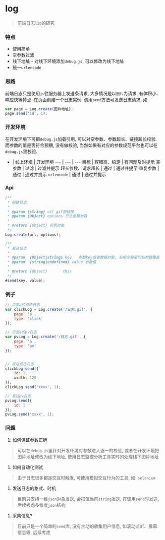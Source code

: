 # log

> 前端日志`lib`的研究

### 特点

- 使用简单
- 空参数过滤
- 线下地址 - 对线下环境添加`debug.js`, 可以修改为线下地址
- 统一`urlencode`

### 思路

前端日志只是使用`js`往服务器上发送条请求, 大多情况是以`图片`为请求, 有体积小、响应快等特点. 在页面创建一个日志实例, 调用`send`方法可发送日志请求, 如:

```js
var page = Log.create(图片地址);
page.send('id', 1);
```

### 开发环境

在开发环境下可把`debug.js`加载引用, 可以对空参数、参数超长、链接超长校验. 而参数的值是否符合预期, 没有做校验, 当然如果有对应的参数规范平台也可以在`debug.js`里校验.

- | 线上环境 | 开发环境
--- | --- | ---
目标 | 容错高、稳定 | 有问题及时提示
空参数 | 过滤 | 过滤并提示
超长参数、请求超长 | 通过 | 通过并提示
重复参数 | 通过 | 通过并提示
`urlencode` | 通过 | 通过并提示

### Api

```js
/**
 * 创建日志
 *
 * @param {string} url gif图链接
 * @param {Object} options 日志全局参数
 *
 * @return {Object} 实例对象
 */
Log.create(url, options);

/**
 * 发送日志
 *
 * @param  {Object|string} key   参数key或者数据对象, 会把全局里同名参数覆盖
 * @param  {string|undefined} value 参数值
 *
 * @return {Object}       this
 */
#send(key, value);
```

### 例子

```js
// 页面a的点击日志
var clickLog = Log.create('/日志.gif', {
    page: 'a',
    type: 'click'
});

// 页面a的pv日志
var pvLog = Log.create('/日志.gif', {
    page: 'a',
    type: 'pv'
});


// 发送点击日志
clickLog.send({
    id: 1,
    width: 120
});
clickLog.send('xxxx', 1);

// 发送pv日志
pvLog.send({
    id: 1
});
pvLog.send('xxxx', 1);
```

### 问题

1. 如何保证参数正确
> 可以在`debug.js`里针对开发环境对参数进入逐一的校验, 或者在开发环境把图片地址修改为线下地址, 使用日志监控分析工具实时的处理线下图片地址
1. 如何自动化测试
> 由于日志很多都是交互时触发, 可使用模拟交互行为的工具, 如: `selenium`
1. 发送日志的格式、时机
> 目前只支持一维`json`对象发送, 会把值当前`string`发送, 在调用`send`时发送, 后续考虑多维度`json`结构
1. 采集信息?
> 目前只是一个简单的`send`库, 没有主动的收集用户信息, 如滚动监听、屏幕信息等, 后续考虑